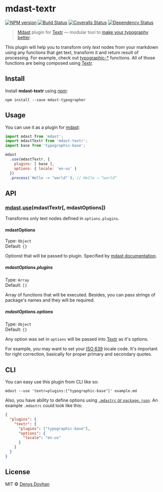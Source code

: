 # mdast-textr

[![NPM version][npm-image]][npm-url]
[![Build Status][travis-image]][travis-url]
[![Coveralls Status][coveralls-image]][coveralls-url]
[![Dependency Status][depstat-image]][depstat-url]

> [Mdast][mdast] plugin for [Textr][textr] — modular tool to [make your typography better][typewriter-habits].

This plugin will help you to transform only _text_ nodes from your markdown using any functions that get text, transform it and return result of processing. For example, check out [typographic-*][tfs] functions. All of those functions are being composed using [Textr][textr].

[typewriter-habits]: http://practicaltypography.com/typewriter-habits.html
[tfs]: https://github.com/denysdovhan/mdast-typographer/blob/master/package.json#L53-L65
[textr]: https://github.com/shuvalov-anton/textr

## Install

Install **mdast-textr** using [npm][npm]:

    npm install --save mdast-typographer

[npm]: https://docs.npmjs.com/cli/install

## Usage

You can use it as a plugin for [mdast][mdast]:

```js
import mdast from 'mdast';
import mdastTextr from 'mdast-textr';
import base from 'typographic-base';

mdast
  .use(mdastTextr, {
    plugins: [ base ],
    options: { locale: 'en-us' }
  })
  .process(`Hello -> "world"`); // Hello → “world”
```

## API

### [mdast][mdast].[use][use](mdastTextr[, mdastOptions])

Transforms only text nodes defined in `options.plugins`.

#### mdastOptions

Type: `Object`  
Default: `{}`

Optionst that will be passed to plugin. Specified by [mdast documentation][mdast-use].

##### mdastOptions.plugins

Type: `Array`  
Default: `[]`

Array of functions that will be executed. Besides, you can pass strings of package's names and they will be required.

##### mdastOptions.options

Type: `Object`  
Default: `{}`

Any option was set in `options` will be passed into [Textr][textr] as it's options.

For example, you may want to set your [ISO 639][iso] locale code. It's important for right correction, basically for proper primary and secondary quotes.

## CLI

You can easy use this plugin from CLI like so:

    mdast --use 'textr=plugins:["typographic-base"]' example.md

Also, you have ability to define options using [`.mdastrc` or `package.json`][mdastrc]. An example `.mdastrc` could look like this:

```json
{
  "plugins": {
    "textr": {
      "plugins": ["typographic-base"],
      "options": {
        "locale": "en-us"
      }
    }
  }
}
```

## License

MIT © [Denys Dovhan](http://denysdovhan.com)

[mdast]: http://mdast.js.org/
[use]: https://github.com/wooorm/mdast#mdastuseplugin-options
[iso]: http://www.wikiwand.com/en/List_of_ISO_639-1_codes

[mdastrc]: https://github.com/wooorm/mdast/blob/master/doc/mdastrc.5.md
[mdast-use]: https://github.com/wooorm/mdast/blob/master/doc/mdast.3.md#mdastuseplugin-options

[npm-url]: https://npmjs.org/package/mdast-textr
[npm-image]: https://img.shields.io/npm/v/mdast-textr.svg?style=flat-square

[travis-url]: https://travis-ci.org/denysdovhan/mdast-textr
[travis-image]: https://img.shields.io/travis/denysdovhan/mdast-textr.svg?style=flat-square

[coveralls-url]: https://coveralls.io/r/denysdovhan/mdast-textr
[coveralls-image]: https://img.shields.io/coveralls/denysdovhan/mdast-textr.svg?style=flat-square

[depstat-url]: https://david-dm.org/denysdovhan/mdast-textr
[depstat-image]: https://david-dm.org/denysdovhan/mdast-textr.svg?style=flat-square

